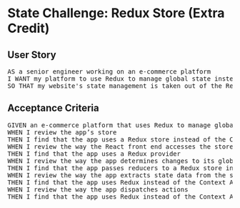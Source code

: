 # State Challenge: Redux Store (Extra Credit)

## User Story
<pre>
AS a senior engineer working on an e-commerce platform
I WANT my platform to use Redux to manage global state instead of the Context API
SO THAT my website's state management is taken out of the React ecosystem
</pre>

## Acceptance Criteria
<pre>
GIVEN an e-commerce platform that uses Redux to manage global state
WHEN I review the app’s store
THEN I find that the app uses a Redux store instead of the Context API
WHEN I review the way the React front end accesses the store
THEN I find that the app uses a Redux provider
WHEN I review the way the app determines changes to its global state
THEN I find that the app passes reducers to a Redux store instead of using the Context API
WHEN I review the way the app extracts state data from the store
THEN I find that the app uses Redux instead of the Context API
WHEN I review the way the app dispatches actions
THEN I find that the app uses Redux instead of the Context API
</pre>